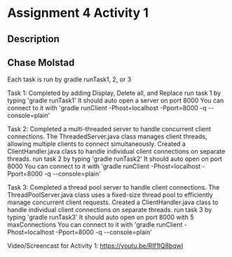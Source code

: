# Assignment 4 Activity 1
## Description
## Chase Molstad

Each task is run by gradle runTask1, 2, or 3

Task 1:
Completed by adding Display, Delete all, and Replace
run task 1 by typing 
'gradle runTask1'
It should auto open a server on port 8000
You can connect to it with 'gradle runClient -Phost=localhost -Pport=8000 -q --console=plain'

Task 2:
Completed a multi-threaded server to handle concurrent client connections.
The ThreadedServer.java class manages client threads, allowing multiple clients to connect simultaneously.
Created a ClientHandler.java class to handle individual client connections on separate threads.
run task 2 by typing
'gradle runTask2'
It should auto open on port 8000
You can connect to it with 'gradle runClient -Phost=localhost -Pport=8000 -q --console=plain'

Task 3:
Completed a thread pool server to handle client connections.
The ThreadPoolServer.java class uses a fixed-size thread pool to efficiently manage concurrent client requests.
Created a ClientHandler.java class to handle individual client connections on separate threads.
run task 3 by typing
'gradle runTask3'
It should auto open on port 8000 with 5 maxConnections
You can connect to it with 'gradle runClient -Phost=localhost -Pport=8000 -q --console=plain'


Video/Screencast for Activity 1:
https://youtu.be/RIf1IQ8bqwI